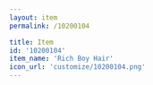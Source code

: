 ```yaml
---
layout: item
permalink: /10200104

title: Item
id: '10200104'
item_name: 'Rich Boy Hair'
icon_url: 'customize/10200104.png'
---
```

